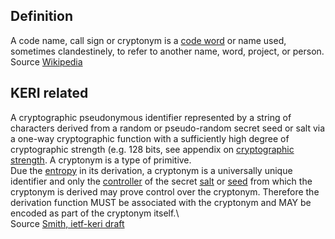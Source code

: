 ## Definition
A code name, call sign or cryptonym is a [code word](https://en.wikipedia.org/wiki/Code_word_(figure_of_speech)) or name used, sometimes clandestinely, to refer to another name, word, project, or person.  
Source [Wikipedia](https://en.wikipedia.org/wiki/Code_name)

## KERI related
A cryptographic pseudonymous identifier represented by a string of characters derived from a random or pseudo-random secret seed or salt via a one-way cryptographic function with a sufficiently high degree of cryptographic strength (e.g. 128 bits, see appendix on [cryptographic strength](cryptographic-strength). A cryptonym is a type of primitive.  
Due the [entropy](entropy) in its derivation, a cryptonym is a universally unique identifier and only the [controller](controller) of the secret [salt](salt) or [seed](seed) from which the cryptonym is derived may prove control over the cryptonym. Therefore the derivation function MUST be associated with the cryptonym and MAY be encoded as part of the cryptonym itself.\  
Source [Smith, ietf-keri draft](https://github.com/WebOfTrust/ietf-keri/blob/main/draft-ssmith-keri.md)

